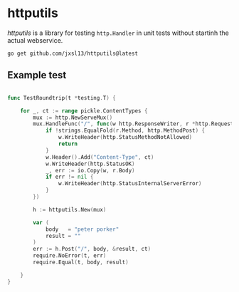 # httputils

*httputils* is a library for testing `http.Handler` in unit tests without startinh the actual webservice.


```shell
go get github.com/jxsl13/httputils@latest
```


## Example test

```go

func TestRoundtrip(t *testing.T) {

	for _, ct := range pickle.ContentTypes {
		mux := http.NewServeMux()
		mux.HandleFunc("/", func(w http.ResponseWriter, r *http.Request) {
			if !strings.EqualFold(r.Method, http.MethodPost) {
				w.WriteHeader(http.StatusMethodNotAllowed)
				return
			}
			w.Header().Add("Content-Type", ct)
			w.WriteHeader(http.StatusOK)
			_, err := io.Copy(w, r.Body)
			if err != nil {
				w.WriteHeader(http.StatusInternalServerError)
			}
		})

		h := httputils.New(mux)

		var (
			body   = "peter porker"
			result = ""
		)
		err := h.Post("/", body, &result, ct)
		require.NoError(t, err)
		require.Equal(t, body, result)

	}
}
```
